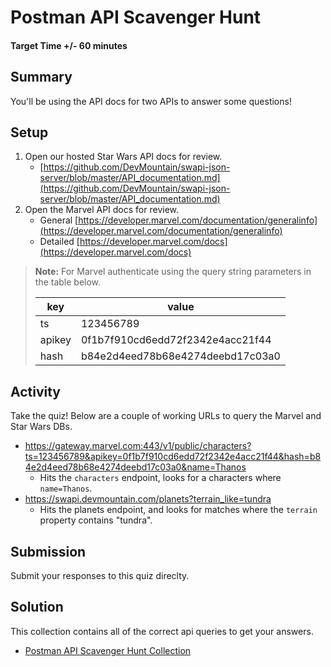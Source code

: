# Postman API Scavenger Hunt

#### Target Time +/- 60 minutes

## Summary

You'll be using the API docs for two APIs to answer some questions!

## Setup

1. Open our hosted Star Wars API docs for review.
   - [https://github.com/DevMountain/swapi-json-server/blob/master/API_documentation.md](https://github.com/DevMountain/swapi-json-server/blob/master/API_documentation.md)
1. Open the Marvel API docs for review.
   - General
     [https://developer.marvel.com/documentation/generalinfo](https://developer.marvel.com/documentation/generalinfo)
   - Detailed
     [https://developer.marvel.com/docs](https://developer.marvel.com/docs)

> **Note:** For Marvel authenticate using the query string parameters in the
> table below.
>
> | key    | value                            |
> | ------ | -------------------------------- |
> | ts     | 123456789                        |
> | apikey | 0f1b7f910cd6edd72f2342e4acc21f44 |
> | hash   | b84e2d4eed78b68e4274deebd17c03a0 |

## Activity

Take the quiz! Below are a couple of working URLs to query the Marvel and Star
Wars DBs.

- https://gateway.marvel.com:443/v1/public/characters?ts=123456789&apikey=0f1b7f910cd6edd72f2342e4acc21f44&hash=b84e2d4eed78b68e4274deebd17c03a0&name=Thanos
  - Hits the `characters` endpoint, looks for a characters where `name=Thanos`.
- https://swapi.devmountain.com/planets?terrain_like=tundra
  - Hits the planets endpoint, and looks for matches where the `terrain`
    property contains "tundra".

## Submission

Submit your responses to this quiz direclty.

## Solution

This collection contains all of the correct api queries to get your answers.

- <a href="./Postman_API_Scavenger_Hunt.postman_collection.json" download>
  Postman API Scavenger Hunt Collection </a>
